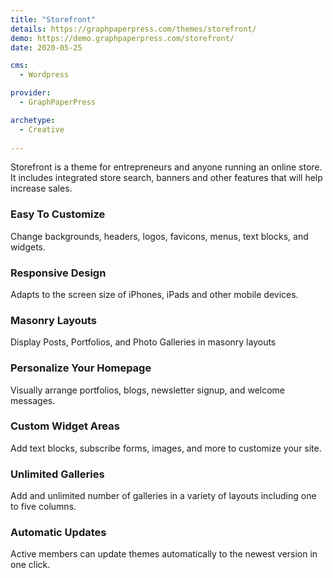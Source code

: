 ```yaml
---
title: "Storefront"
details: https://graphpaperpress.com/themes/storefront/
demo: https://demo.graphpaperpress.com/storefront/
date: 2020-05-25

cms: 
  - Wordpress

provider: 
  - GraphPaperPress

archetype:
  - Creative
  
---
```


Storefront is a theme for entrepreneurs and anyone running an online store. It includes integrated store search, banners and other features that will help increase sales.

### Easy To Customize

Change backgrounds, headers, logos, favicons, menus, text blocks, and widgets.

### Responsive Design

Adapts to the screen size of iPhones, iPads and other mobile devices.

### Masonry Layouts

Display Posts, Portfolios, and Photo Galleries in masonry layouts

### Personalize Your Homepage

Visually arrange portfolios, blogs, newsletter signup, and welcome messages.

### Custom Widget Areas

Add text blocks, subscribe forms, images, and more to customize your site.

### Unlimited Galleries

Add and unlimited number of galleries in a variety of layouts including one to five columns.

### Automatic Updates

Active members can update themes automatically to the newest version in one click.

